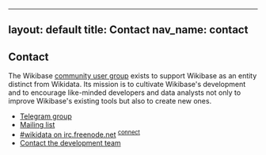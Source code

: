 
---
layout: default
title: Contact
nav_name: contact
---

## Contact

The Wikibase [community user group](https://meta.wikimedia.org/wiki/Wikibase_Community_User_Group) exists to support Wikibase as an entity distinct from Wikidata. Its mission is to cultivate Wikibase's development and to encourage like-minded developers and data analysts not only to improve Wikibase's existing tools but also to create new ones.

- [Telegram group](https://t.me/joinchat/HGjGexZ9NE7BwpXzMsoDLA)
- [Mailing list](https://lists.wikimedia.org/mailman/listinfo/wikibaseug)
- [#wikidata on irc.freenode.net](irc://irc.freenode.net/wikidata) <sup>[connect](http://webchat.freenode.net/?channels=#wikidata)</sup>
- [Contact the development team](https://www.wikidata.org/wiki/Wikidata:Contact_the_development_team)

